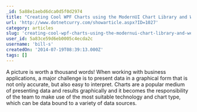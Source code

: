 ```yaml
---
_id: 5a88e1aebd6dca0d5f0d2974
title: "Creating Cool WPF Charts using the ModernUI Chart Library and WebAPI "
url: 'http://www.dotnetcurry.com/showarticle.aspx?ID=1027'
category: articles
slug: 'creating-cool-wpf-charts-using-the-modernui-chart-library-and-webapi'
user_id: 5a83ce59d6eb0005c4ecda2c
username: 'bill-s'
createdOn: '2014-07-19T08:39:13.000Z'
tags: []
---
```


A picture is worth a thousand words! When working with business applications, a major challenge is to present data in a graphical form that is not only accurate, but also easy to interpret. Charts are a popular medium of presenting data and results graphically and it becomes the responsibility of the team to make use of the most suitable technology and chart type, which can be data bound to a variety of data sources.
